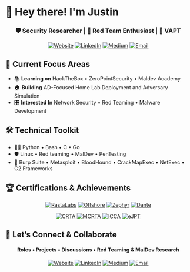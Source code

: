 # 👋 Hey there! I'm Justin
<div align="center">
  
### 🛡️ Security Researcher | 🎯 Red Team Enthusiast | 🔐 VAPT
  
[![Website](https://img.shields.io/badge/Website-FF5722?style=for-the-badge&logo=google-chrome&logoColor=white)](https://justinkombe.xyz)
[![LinkedIn](https://img.shields.io/badge/LinkedIn-0A66C2?style=for-the-badge&logo=linkedin&logoColor=white)](https://www.linkedin.com/in/jkt112/)
[![Medium](https://img.shields.io/badge/Medium-12100E?style=for-the-badge&logo=medium&logoColor=white)](https://justinkt.medium.com)
[![Email](https://img.shields.io/badge/Email-0078D4?style=for-the-badge&logo=microsoft-outlook&logoColor=white)](mailto:justinkombe.offsec@outlook.com)

</div>

## 🚀 Current Focus Areas
- 📚 **Learning on** HackTheBox • ZeroPointSecurity • Maldev Academy 
- 🏠 **Building** AD-Focused Home Lab Deployment and Adversary Simulation
- 🎛️ **Interested In** Network Security • Red Teaming • Malware Development

## 🛠️ Technical Toolkit
- 🧑‍💻 Python • Bash • C • Go
- 🛡️ Linux • Red teaming • MalDev • PenTesting
- 🧰 Burp Suite • Metasploit • BloodHound • CrackMapExec • NetExec • C2 Frameworks

## 🏆 Certifications & Achievements 
<div align="center">

[![RastaLabs](https://img.shields.io/badge/RastaLabs-4CAF50?style=for-the-badge&logo=hackthebox&logoColor=black)]()
[![Offshore](https://img.shields.io/badge/Offshore-4CAF50?style=for-the-badge&logo=hackthebox&logoColor=black)]()
[![Zephyr](https://img.shields.io/badge/Zephyr-4CAF50?style=for-the-badge&logo=hackthebox&logoColor=black)]()
[![Dante](https://img.shields.io/badge/Dante-4CAF50?style=for-the-badge&logo=hackthebox&logoColor=black)]()

[![CRTA](https://img.shields.io/badge/CRTA-8B0000?style=for-the-badge&logo=biohazard&logoColor=white)]()
[![MCRTA](https://img.shields.io/badge/MCRTA-FF4500?style=for-the-badge&logo=server&logoColor=white)]()
[![ICCA](https://img.shields.io/badge/ICCA-0A66C2?style=for-the-badge&logo=linkedin&logoColor=white)]()
[![eJPT](https://img.shields.io/badge/eJPT-8B0000?style=for-the-badge&logo=biohazard&logoColor=white)]()

</div>

## 🤝 Let’s Connect & Collaborate
<div align="center"> 
  
#### Roles • Projects • Discussions • Red Teaming & MalDev Research

[![Website](https://img.shields.io/badge/Website-FF5722?style=for-the-badge&logo=google-chrome&logoColor=white)](https://justinkombe.xyz)
[![LinkedIn](https://img.shields.io/badge/LinkedIn-0A66C2?style=for-the-badge&logo=linkedin&logoColor=white)](https://www.linkedin.com/in/jkt112/)
[![Medium](https://img.shields.io/badge/Medium-12100E?style=for-the-badge&logo=medium&logoColor=white)](https://justinkt.medium.com)
[![Email](https://img.shields.io/badge/Email-0078D4?style=for-the-badge&logo=microsoft-outlook&logoColor=white)](mailto:justinkombe.offsec@outlook.com)

</div>

